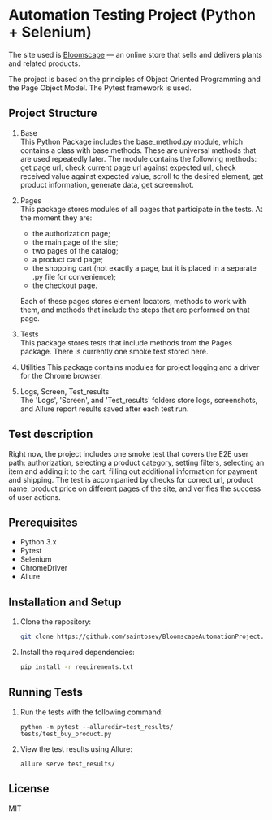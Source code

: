 # Automation Testing Project (Python + Selenium)
The site used is [Bloomscape](http://bloomscape.com/) — an online store that sells and delivers plants and related products.

The project is based on the principles of Object Oriented Programming and the Page Object Model.
The Pytest framework is used. 
## Project Structure

1. Base  
    This Python Package includes the base_method.py module, which contains a class with base methods. These are universal methods that are used repeatedly later. The module contains the following methods: get page url, check current page url against expected url, check received value against expected value, scroll to the desired element, get product information, generate data, get screenshot.
2. Pages  
    This package stores modules of all pages that participate in the tests. At the moment they are:
    - the authorization page; 
    - the main page of the site;
    - two pages of the catalog;
    - a product card page;
    - the shopping cart (not exactly a page, but it is placed in a separate .py file for convenience);
    - the checkout page.

    Each of these pages stores element locators, methods to work with them, and methods that include the steps that are performed on that page. 

3. Tests  
This package stores tests that include methods from the Pages package. There is currently one smoke test stored here. 
4. Utilities
    This package contains modules for project logging and a driver for the Chrome browser. 
5. Logs, Screen, Test_results  
    The 'Logs', 'Screen', and 'Test_results' folders store logs, screenshots, and Allure report results saved after each test run.

## Test description
Right now, the project includes one smoke test that covers the E2E user path: authorization, selecting a product category, setting filters, selecting an item and adding it to the cart, filling out additional information for payment and shipping. The test is accompanied by checks for correct url, product name, product price on different pages of the site, and verifies the success of user actions.

## Prerequisites
- Python 3.x
- Pytest
- Selenium
- ChromeDriver
- Allure

## Installation and Setup
1. Clone the repository:
    ```bash
    git clone https://github.com/saintosev/BloomscapeAutomationProject.git
    ```
2. Install the required dependencies:
    ```bash
    pip install -r requirements.txt
    ```
## Running Tests
1. Run the tests with the following command:
    ```
    python -m pytest --alluredir=test_results/ tests/test_buy_product.py
    ```
2. View the test results using Allure:
    ```
    allure serve test_results/ 
    ```

## License

MIT
